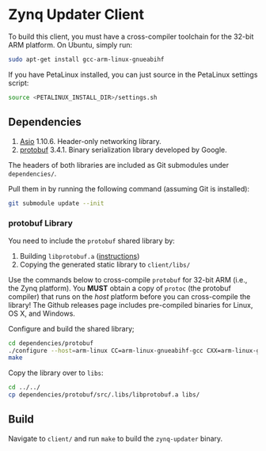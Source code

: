 # Zynq Updater Client

To build this client, you must have a cross-compiler toolchain for the 32-bit ARM platform. On Ubuntu, simply run:

```bash
sudo apt-get install gcc-arm-linux-gnueabihf
```

If you have PetaLinux installed, you can just source in the PetaLinux settings script:

```bash
source <PETALINUX_INSTALL_DIR>/settings.sh
```

## Dependencies

1. [Asio](http://think-async.com/) 1.10.6. Header-only networking library.
2. [protobuf](https://github.com/google/protobuf) 3.4.1. Binary serialization library developed by Google.

The headers of both libraries are included as Git submodules under `dependencies/`. 

Pull them in by running the following command (assuming Git is installed):

```bash
git submodule update --init
```

### protobuf Library

You need to include the `protobuf` shared library by:

1. Building `libprotobuf.a` ([instructions](https://github.com/google/protobuf/tree/master/src))
2. Copying the generated static library to `client/libs/`

Use the commands below to cross-compile `protobuf` for 32-bit ARM (i.e., the Zynq platform). You **MUST** obtain a copy of `protoc` (the protobuf compiler) that runs on the *host* platform before you can cross-compile the library! The Github releases page includes pre-compiled binaries for Linux, OS X, and Windows.

Configure and build the shared library;

``` bash
cd dependencies/protobuf
./configure --host=arm-linux CC=arm-linux-gnueabihf-gcc CXX=arm-linux-gnueabihf-g++ --with-protoc=<PATH_TO_PROTOC>
make
```

Copy the library over to `libs`:

```bash
cd ../../
cp dependencies/protobuf/src/.libs/libprotobuf.a libs/
```

## Build

Navigate to `client/` and run `make` to build the `zynq-updater` binary.
